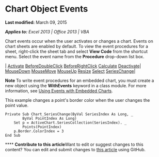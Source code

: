 
# Chart Object Events

 **Last modified:** March 09, 2015

 _**Applies to:** Excel 2013 | Office 2013 | VBA_

Chart events occur when the user activates or changes a chart. Events on chart sheets are enabled by default. To view the event procedures for a sheet, right-click the sheet tab and select  **View Code** from the shortcut menu. Select the event name from the **Procedure** drop-down list box.



| [Activate](7b878d1b-3059-93cb-389a-a2633f613a4d.md)
 [BeforeDoubleClick](406c6b9f-1182-5f5b-b954-afe10cd21a9b.md)
 [BeforeRightClick](d01f6911-2f6b-3118-27a2-dfafa48791ab.md)
 [Calculate](5510a6e9-5038-9bd2-8f7b-aa75427f48d4.md)
 [Deactivate](b843b64a-ad20-d160-1abb-88317114b44c.md)| [MouseDown](6c4ef5ce-560e-a7d5-c602-99a999fb5535.md)
 [MouseMove](b1277953-a882-f00f-2ac1-dd0cc49fef72.md)
 [MouseUp](45281aac-a4f6-390d-e767-a4fe2ee670fc.md)
 [Resize](d1b7d0bb-d190-18f2-83f9-b91b637d80aa.md)
 [Select](00ea6501-e92e-5b95-f2b0-bb9b014bb5ec.md)
 [SeriesChange](80a8058c-0445-0051-24d1-1a965c302790.md)|

**Note**  To write event procedures for an embedded chart, you must create a new object using the  **WithEvents** keyword in a class module. For more information, see [Using Events with Embedded Charts](1202370e-2e24-5b02-e52f-6f7c84facdd2.md).

This example changes a point's border color when the user changes the point value.



```
Private Sub Chart_SeriesChange(ByVal SeriesIndex As Long, _ 
        ByVal PointIndex As Long) 
    Set p = ActiveChart.SeriesCollection(SeriesIndex). _ 
        Points(PointIndex) 
    p.Border.ColorIndex = 3 
End Sub
```


****   **Contribute to this article**Want to edit or suggest changes to this content? You can edit and submit changes to  [this article](https://github.com/jhershey00/VBA_Excel_Test/OpenXMLCon/articles/6808dfde-94d0-afb0-b245-44d8d1d6241e.md) using GitHub.

